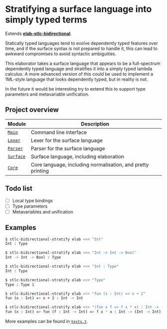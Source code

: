# Stratifying a surface language into simply typed terms

Extends [**elab-stlc-bidirectional**](../elab-stlc-bidirectional).

Statically typed languages tend to evolve dependently typed features over time,
and if the surface syntax is not prepared to handle it, this can lead to awkward
compromises to avoid syntactic ambiguities.

This elaborator takes a surface language that appears to be a full-spectrum
dependently typed language and stratifies it into a simply typed lambda
calculus. A more advanced version of this could be used to implement a 1ML-style
language that looks dependently typed, but in reality is not.

In the future it would be interesting try to extend this to support type
parameters and metavariable unification.

## Project overview

| Module        | Description                             |
| ------------- | --------------------------------------- |
| [`Main`]      | Command line interface                  |
| [`Lexer`]     | Lexer for the surface language          |
| [`Parser`]    | Parser for the surface language         |
| [`Surface`]   | Surface language, including elaboration |
| [`Core`]      | Core language, including normalisation, and pretty printing |

[`Main`]: ./Main.ml
[`Lexer`]: ./Lexer.mll
[`Parser`]: ./Parser.mly
[`Surface`]: ./Surface.ml
[`Core`]: ./Core.ml

## Todo list

- [ ] Local type bindings
- [ ] Type parameters
- [ ] Metavariables and unification

## Examples

```sh
$ stlc-bidirectional-stratify elab <<< "Int"
Int : Type
```

```sh
$ stlc-bidirectional-stratify elab <<< "Int -> Int -> Bool"
Int -> Int -> Bool : Type
```

```sh
$ stlc-bidirectional-stratify elab <<< "Int : Type"
Int : Type
```

```sh
$ stlc-bidirectional-stratify elab <<< "Type"
Type : Type 1
```

```sh
$ stlc-bidirectional-stratify elab <<< "fun (x : Int) => x + 2"
fun (x : Int) => x + 2 : Int -> Int
```

```sh
$ stlc-bidirectional-stratify elab <<< "(fun x f => f x * x) : Int -> (Int -> Int) -> Int"
fun (x : Int) => fun (f : Int -> Int) => f x * x : Int -> (Int -> Int) -> Int
```

More examples can be found in [`tests.t`](tests.t).

